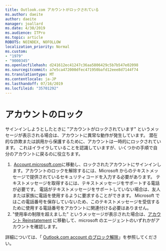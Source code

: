 ```yaml
---
title: Outlook.com アカウントがロックされている
ms.author: daeite
author: daeite
manager: joallard
ms.date: 4/30/2019
ms.audience: ITPro
ms.topic: article
ROBOTS: NOINDEX, NOFOLLOW
localization_priority: Normal
ms.custom:
- "1979"
- "9000345"
ms.openlocfilehash: d241612ec41247c36aa5806429c5b7b547e02098
ms.sourcegitcommit: a7e5ca472000dfec471950bafd12eee8d7144f74
ms.translationtype: MT
ms.contentlocale: ja-JP
ms.lasthandoff: 07/16/2019
ms.locfileid: "35701292"
---
```

# <a name="account-locked"></a>アカウントのロック

サインインしようとしたときに "アカウントがロックされています" というメッセージが表示される場合は、アカウントに異常な動作が発生しています。 潜在的な詐欺または誤用から保護するために、アカウントは一時的にロックされています。 これはイライラしていることを認識していますが、いくつかの手順で自分のアカウントに戻るのに役立ちます。

1.  [Account.microsoft.com](https://go.microsoft.com/fwlink/?linkid=2090484)に移動し、ロックされたアカウントにサインインします。アカウントのロックを解除するには、Microsoft からのテキストメッセージで提供されているセキュリティコードを入力する必要があります。 テキストメッセージを取得するには、テキストメッセージをサポートする電話が必要です。 電話がテキストメッセージをサポートしていない場合は、友人または家族に電話を使用するように要求することができます。 Microsoft ではこの電話番号を保存していないため、このテキストメッセージを受信するために使用する電話番号をアカウントに関連付ける必要はありません。
2. "使用率の制限を超えました" というメッセージが表示された場合は、[アカウント Reinstatement](https://go.microsoft.com/fwlink/?linkid=2090483) に移動して、microsoft のエージェントのいずれかがアカウントを確認します。

詳細については、「 [Outlook.com account のブロック解除](https://support.office.com/article/f4ad2701-d166-4d8b-8a6a-9af2a1f8a4c4?wt.mc_id=Office_Outlook_com_Alchemy)」を参照してください。 